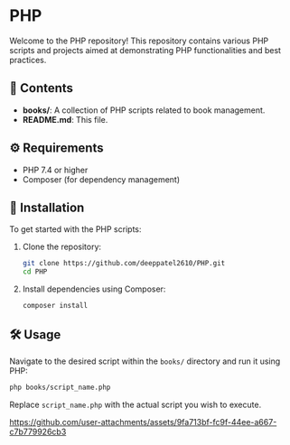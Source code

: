 

# PHP

Welcome to the PHP repository! This repository contains various PHP scripts and projects aimed at demonstrating PHP functionalities and best practices.

## 📁 Contents

- **books/**: A collection of PHP scripts related to book management.
- **README.md**: This file.

## ⚙️ Requirements

- PHP 7.4 or higher
- Composer (for dependency management)

## 🚀 Installation

To get started with the PHP scripts:

1. Clone the repository:

   ```bash
   git clone https://github.com/deeppatel2610/PHP.git
   cd PHP
   ```

2. Install dependencies using Composer:

   ```bash
   composer install
   ```

## 🛠 Usage

Navigate to the desired script within the `books/` directory and run it using PHP:

```bash
php books/script_name.php
```

Replace `script_name.php` with the actual script you wish to execute.




https://github.com/user-attachments/assets/9fa713bf-fc9f-44ee-a667-c7b779926cb3


